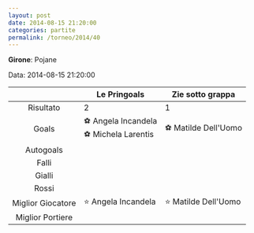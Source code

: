 ```yaml
---
layout: post
date: 2014-08-15 21:20:00
categories: partite
permalink: /torneo/2014/40
---
```

**Girone**: Pojane

Data: 2014-08-15 21:20:00

| | Le Pringoals | Zie sotto grappa |
|:-----:|-----|-----|
Risultato|2|1
Goals|⚽ Angela Incandela<br/>⚽ Michela Larentis|⚽ Matilde Dell'Uomo<br/>
Autogoals||
Falli||
Gialli||
Rossi||
Miglior Giocatore|⭐ Angela Incandela<br/>|⭐ Matilde Dell'Uomo<br/>
Miglior Portiere||